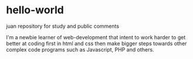 # hello-world
juan repository for study and public comments

I'm a newbie learner of web-development that intent to work harder to get better at coding first in html and css then make bigger steps towards other complex code programs such as Javascript, PHP and others. 
